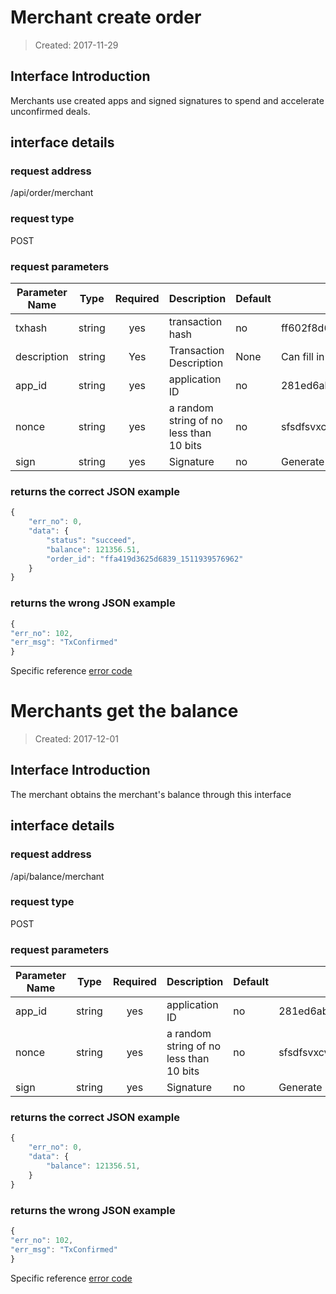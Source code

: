# Merchant create order

> Created: 2017-11-29

## Interface Introduction
Merchants use created apps and signed signatures to spend and accelerate unconfirmed deals.

## interface details

### request address

/api/order/merchant

### request type
POST

### request parameters
| Parameter Name | Type | Required | Description | Default | Reference |
| --- | :---: | :---: | --- | --- | --- |
| txhash | string | yes | transaction hash | no | ff602f8d64b9188f6831f62486e1391c8281ed6abc71c8862f59a7195d591328 |
| description | string | Yes | Transaction Description | None | Can fill in blank string |
| app_id | string | yes | application ID | no | 281ed6abc71c8862f59a7195d591328 |
| nonce | string | yes | a random string of no less than 10 bits | no | sfsdfsvxcvwfw2esfsaf |
| sign | string | yes | Signature | no | Generate Rule: `hmac256 (txhash + '\' '+ description +' \ | '+ app_id +' \ + nonce + '\ |' + secret_key) Key for hmac sha256

### returns the correct JSON example
```javascript
{
    "err_no": 0,
    "data": {
        "status": "succeed",
        "balance": 121356.51,
        "order_id": "ffa419d3625d6839_1511939576962"
    }
}
```

### returns the wrong JSON example
```javascript
{
"err_no": 102,
"err_msg": "TxConfirmed"
}
```

Specific reference [error code](./Errorcode.en.md)

# Merchants get the balance

> Created: 2017-12-01

## Interface Introduction
The merchant obtains the merchant's balance through this interface

## interface details

### request address
/api/balance/merchant

### request type
POST

### request parameters
| Parameter Name | Type | Required | Description | Default | Reference |
| --- | :---: | :---: | --- | --- | --- |
| app_id | string | yes | application ID | no | 281ed6abc71c8862f59a7195d591328 |
| nonce | string | yes | a random string of no less than 10 bits | no | sfsdfsvxcvwfw2esfsaf |
| sign | string | yes | Signature | no | Generate Rule: `hmac256 (app_id + '\ |' + nonce + '\ |' + secret_key)`, key with nonce as hmac sha256 |

### returns the correct JSON example
```javascript
{
    "err_no": 0,
    "data": {
        "balance": 121356.51,
    }
}
```

### returns the wrong JSON example

```javascript
{
"err_no": 102,
"err_msg": "TxConfirmed"
}
```

Specific reference [error code](./Errorcode.en.md)